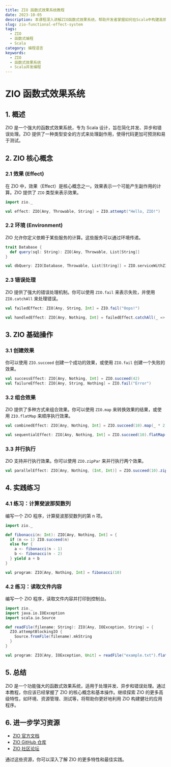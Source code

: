 ```yaml
---
title: ZIO 函数式效果系统教程
date: 2023-10-05
description: 本课程深入讲解ZIO函数式效果系统，帮助开发者掌握如何在Scala中构建高效、可维护的并发和异步应用程序。
slug: zio-functional-effect-system
tags:
  - ZIO
  - 函数式编程
  - Scala
category: 编程语言
keywords:
  - ZIO
  - 函数式效果系统
  - Scala并发编程
---
```


# ZIO 函数式效果系统

## 1. 概述

ZIO 是一个强大的函数式效果系统，专为 Scala 设计，旨在简化并发、异步和错误处理。ZIO 提供了一种类型安全的方式来处理副作用，使得代码更加可预测和易于测试。

## 2. ZIO 核心概念

### 2.1 效果 (Effect)

在 ZIO 中，效果（Effect）是核心概念之一。效果表示一个可能产生副作用的计算。ZIO 提供了 `ZIO` 类型来表示效果。

```scala
import zio._

val effect: ZIO[Any, Throwable, String] = ZIO.attempt("Hello, ZIO!")
```

### 2.2 环境 (Environment)

ZIO 允许你定义依赖于某些服务的计算。这些服务可以通过环境传递。

```scala
trait Database {
  def query(sql: String): ZIO[Any, Throwable, List[String]]
}

val dbQuery: ZIO[Database, Throwable, List[String]] = ZIO.serviceWithZIO[Database](_.query("SELECT * FROM users"))
```

### 2.3 错误处理

ZIO 提供了强大的错误处理机制。你可以使用 `ZIO.fail` 来表示失败，并使用 `ZIO.catchAll` 来处理错误。

```scala
val failedEffect: ZIO[Any, String, Int] = ZIO.fail("Oops!")

val handledEffect: ZIO[Any, Nothing, Int] = failedEffect.catchAll(_ => ZIO.succeed(0))
```

## 3. ZIO 基础操作

### 3.1 创建效果

你可以使用 `ZIO.succeed` 创建一个成功的效果，或使用 `ZIO.fail` 创建一个失败的效果。

```scala
val successEffect: ZIO[Any, Nothing, Int] = ZIO.succeed(42)
val failureEffect: ZIO[Any, String, Nothing] = ZIO.fail("Error")
```

### 3.2 组合效果

ZIO 提供了多种方式来组合效果。你可以使用 `ZIO.map` 来转换效果的结果，或使用 `ZIO.flatMap` 来顺序执行效果。

```scala
val combinedEffect: ZIO[Any, Nothing, Int] = ZIO.succeed(10).map(_ * 2)

val sequentialEffect: ZIO[Any, Nothing, Int] = ZIO.succeed(10).flatMap(x => ZIO.succeed(x * 2))
```

### 3.3 并行执行

ZIO 支持并行执行效果。你可以使用 `ZIO.zipPar` 来并行执行两个效果。

```scala
val parallelEffect: ZIO[Any, Nothing, (Int, Int)] = ZIO.succeed(10).zipPar(ZIO.succeed(20))
```

## 4. 实践练习

### 4.1 练习：计算斐波那契数列

编写一个 ZIO 程序，计算斐波那契数列的第 n 项。

```scala
import zio._

def fibonacci(n: Int): ZIO[Any, Nothing, Int] = {
  if (n <= 1) ZIO.succeed(n)
  else for {
    a <- fibonacci(n - 1)
    b <- fibonacci(n - 2)
  } yield a + b
}

val program: ZIO[Any, Nothing, Int] = fibonacci(10)
```

### 4.2 练习：读取文件内容

编写一个 ZIO 程序，读取文件内容并打印到控制台。

```scala
import zio._
import java.io.IOException
import scala.io.Source

def readFile(filename: String): ZIO[Any, IOException, String] = {
  ZIO.attemptBlockingIO {
    Source.fromFile(filename).mkString
  }
}

val program: ZIO[Any, IOException, Unit] = readFile("example.txt").flatMap(content => ZIO.succeed(println(content)))
```

## 5. 总结

ZIO 是一个功能强大的函数式效果系统，适用于处理并发、异步和错误处理。通过本教程，你应该已经掌握了 ZIO 的核心概念和基本操作。继续探索 ZIO 的更多高级特性，如环境、资源管理、测试等，将帮助你更好地利用 ZIO 构建健壮的应用程序。

## 6. 进一步学习资源

- [ZIO 官方文档](https://zio.dev/)
- [ZIO GitHub 仓库](https://github.com/zio/zio)
- [ZIO 社区论坛](https://zio.discourse.group/)

通过这些资源，你可以深入了解 ZIO 的更多特性和最佳实践。